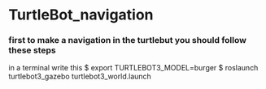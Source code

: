 # TurtleBot_navigation
### first to make a navigation in the turtlebut you should follow these steps
in a terminal write this 
$ export TURTLEBOT3_MODEL=burger
$ roslaunch turtlebot3_gazebo turtlebot3_world.launch
